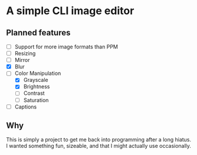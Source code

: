 # A simple CLI image editor

## Planned features
* [ ] Support for more image formats than PPM
* [ ] Resizing
* [ ] Mirror
* [x] Blur
* [ ] Color Manipulation
    * [x] Grayscale
    * [x] Brightness
    * [ ] Contrast
    * [ ] Saturation
* [ ] Captions

## Why
This is simply a project to get me back into programming after a long hiatus. I wanted something fun, sizeable, and that I might actually use occasionally.

